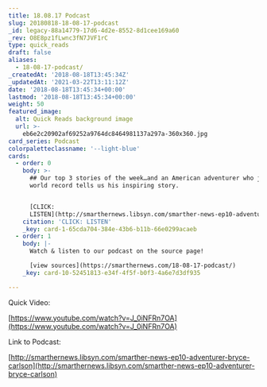 ```yaml
---
title: 18.08.17 Podcast
slug: 20180818-18-08-17-podcast
_id: legacy-88a14779-17d6-4d2e-8552-8d1cee169a60
_rev: O8E8pz1fLwnc3fN7JVF1rC
type: quick_reads
draft: false
aliases:
  - 18-08-17-podcast/
_createdAt: '2018-08-18T13:45:34Z'
_updatedAt: '2021-03-22T13:11:12Z'
date: '2018-08-18T13:45:34+00:00'
lastmod: '2018-08-18T13:45:34+00:00'
weight: 50
featured_image:
  alt: Quick Reads background image
  url: >-
    eb6e2c20902af69252a9764dc8464981137a297a-360x360.jpg
card_series: Podcast
colorpaletteclassname: '--light-blue'
cards:
  - order: 0
    body: >-
      ## Our top 3 stories of the week…and an American adventurer who just set a
      world record tells us his inspiring story.


      [CLICK:
      LISTEN](http://smarthernews.libsyn.com/smarther-news-ep10-adventurer-bryce-carlson)
    citation: 'CLICK: LISTEN'
    _key: card-1-65cda704-384e-43b6-b11b-66e0299acaeb
  - order: 1
    body: |-
      Watch & listen to our podcast on the source page!

      [view sources](https://smarthernews.com/18-08-17-podcast/)
    _key: card-10-52451813-e34f-4f5f-b0f3-4a6e7d3df935

---
```

Quick Video:

[https://www.youtube.com/watch?v=J_0iNFRn7OA](https://www.youtube.com/watch?v=J_0iNFRn7OA)

Link to Podcast:

[http://smarthernews.libsyn.com/smarther-news-ep10-adventurer-bryce-carlson](http://smarthernews.libsyn.com/smarther-news-ep10-adventurer-bryce-carlson)